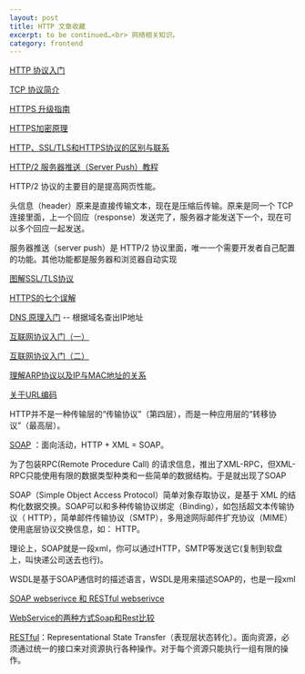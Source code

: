 ```yaml
---
layout: post
title: HTTP 文章收藏
excerpt: to be continued…<br> 网络相关知识。
category: frontend
---
```


[HTTP 协议入门](http://www.ruanyifeng.com/blog/2016/08/http.html) 

[TCP 协议简介](http://www.ruanyifeng.com/blog/2017/06/tcp-protocol.html)

[HTTPS 升级指南](http://www.ruanyifeng.com/blog/2016/08/migrate-from-http-to-https.html)

[HTTPS加密原理](https://www.cnblogs.com/Yfling/p/6670495.html)

[HTTP、SSL/TLS和HTTPS协议的区别与联系](http://www.mahaixiang.cn/internet/1522.html)

[HTTP/2 服务器推送（Server Push）教程](http://www.ruanyifeng.com/blog/2018/03/http2_server_push.html)

HTTP/2 协议的主要目的是提高网页性能。

头信息（header）原来是直接传输文本，现在是压缩后传输。原来是同一个 TCP 连接里面，上一个回应（response）发送完了，服务器才能发送下一个，现在可以多个回应一起发送。

服务器推送（server push）是 HTTP/2 协议里面，唯一一个需要开发者自己配置的功能。其他功能都是服务器和浏览器自动实现

[图解SSL/TLS协议](http://www.ruanyifeng.com/blog/2014/09/illustration-ssl.html)

[HTTPS的七个误解](http://www.ruanyifeng.com/blog/2011/02/seven_myths_about_https.html)

[DNS 原理入门](http://www.ruanyifeng.com/blog/2016/06/dns.html) -- 根据域名查出IP地址

[互联网协议入门（一）](http://www.ruanyifeng.com/blog/2012/05/internet_protocol_suite_part_i.html)

[互联网协议入门（二）](http://www.ruanyifeng.com/blog/2012/06/internet_protocol_suite_part_ii.html)

[理解ARP协议以及IP与MAC地址的关系](http://blog.csdn.net/mbuger/article/details/73861017)

[关于URL编码](http://www.ruanyifeng.com/blog/2010/02/url_encoding.html)

HTTP并不是一种传输层的“传输协议”（第四层），而是一种应用层的“转移协议”（最高层）。

[SOAP](http://baijiahao.baidu.com/s?id=1576952989073495443&wfr=spider&for=pc) ：面向活动，HTTP + XML = SOAP。

为了包装RPC(Remote Procedure Call) 的请求信息，推出了XML-RPC，但XML-RPC只能使用有限的数据类型种类和一些简单的数据结构。于是就出现了SOAP

SOAP（Simple Object Access Protocol）简单对象存取协议，是基于 XML 的结构化数据交换。SOAP可以和多种传输协议绑定（Binding），如包括超文本传输协议（ HTTP），简单邮件传输协议（SMTP），多用途网际邮件扩充协议（MIME）使用底层协议交换信息，如： HTTP。

理论上，SOAP就是一段xml，你可以通过HTTP，SMTP等发送它(复制到软盘上，叫快递公司送去也行)。

WSDL是基于SOAP通信时的描述语言，WSDL是用来描述SOAP的，也是一段xml

[SOAP webserivce 和 RESTful webserivce](https://blog.csdn.net/miqi770/article/details/51556279)

[WebService的两种方式Soap和Rest比较](https://www.cnblogs.com/yourshj/p/5968871.html)

[RESTful](https://blog.csdn.net/wangyanchao000/article/details/55047806)：Representational State Transfer（表现层状态转化）。面向资源，必须通过统一的接口来对资源执行各种操作。对于每个资源只能执行一组有限的操作。
